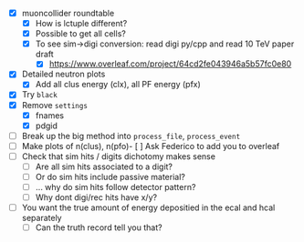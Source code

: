 - [x] muoncollider roundtable
  - [x] How is lctuple different?
  - [x] Possible to get all cells?
  - [x] To see sim->digi conversion: read digi py/cpp and read 10 TeV paper draft
    - [x] https://www.overleaf.com/project/64cd2fe043946a5b57fc0e80
- [x] Detailed neutron plots
  - [x] Add all clus energy (clx), all PF energy (pfx)
- [x] Try `black`
- [x] Remove `settings`
  - [x] fnames
  - [x] pdgid
- [ ] Break up the big method into `process_file`, `process_event`
- [ ] Make plots of n(clus), n(pfo)- [ ] Ask Federico to add you to overleaf
- [ ] Check that sim hits / digits dichotomy makes sense
  - [ ] Are all sim hits associated to a digit?
  - [ ] Or do sim hits include passive material?
  - [ ] ... why do sim hits follow detector pattern?
  - [ ] Why dont digi/rec hits have x/y?
- [ ] You want the true amount of energy depositied in the ecal and hcal separately
  - [ ] Can the truth record tell you that?
